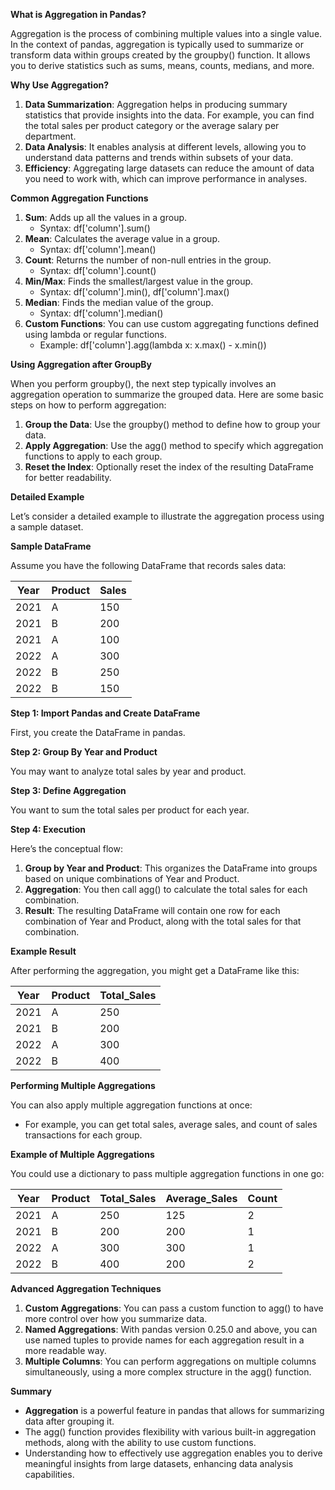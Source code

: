 **What is Aggregation in Pandas?**

Aggregation is the process of combining multiple values into a single value. In the context of pandas, aggregation is typically used to summarize or transform data within groups created by the groupby() function. It allows you to derive statistics such as sums, means, counts, medians, and more.

**Why Use Aggregation?**

1. **Data Summarization**: Aggregation helps in producing summary statistics that provide insights into the data. For example, you can find the total sales per product category or the average salary per department.
2. **Data Analysis**: It enables analysis at different levels, allowing you to understand data patterns and trends within subsets of your data.
3. **Efficiency**: Aggregating large datasets can reduce the amount of data you need to work with, which can improve performance in analyses.

**Common Aggregation Functions**

1. **Sum**: Adds up all the values in a group.
    - Syntax: df\['column'\].sum()
2. **Mean**: Calculates the average value in a group.
    - Syntax: df\['column'\].mean()
3. **Count**: Returns the number of non-null entries in the group.
    - Syntax: df\['column'\].count()
4. **Min/Max**: Finds the smallest/largest value in the group.
    - Syntax: df\['column'\].min(), df\['column'\].max()
5. **Median**: Finds the median value of the group.
    - Syntax: df\['column'\].median()
6. **Custom Functions**: You can use custom aggregating functions defined using lambda or regular functions.
    - Example: df\['column'\].agg(lambda x: x.max() - x.min())

**Using Aggregation after GroupBy**

When you perform groupby(), the next step typically involves an aggregation operation to summarize the grouped data. Here are some basic steps on how to perform aggregation:

1. **Group the Data**: Use the groupby() method to define how to group your data.
2. **Apply Aggregation**: Use the agg() method to specify which aggregation functions to apply to each group.
3. **Reset the Index**: Optionally reset the index of the resulting DataFrame for better readability.

**Detailed Example**

Let’s consider a detailed example to illustrate the aggregation process using a sample dataset.

**Sample DataFrame**

Assume you have the following DataFrame that records sales data:

| **Year** | **Product** | **Sales** |
| --- | --- | --- |
| 2021 | A   | 150 |
| 2021 | B   | 200 |
| 2021 | A   | 100 |
| 2022 | A   | 300 |
| 2022 | B   | 250 |
| 2022 | B   | 150 |

**Step 1: Import Pandas and Create DataFrame**

First, you create the DataFrame in pandas.

**Step 2: Group By Year and Product**

You may want to analyze total sales by year and product.

**Step 3: Define Aggregation**

You want to sum the total sales per product for each year.

**Step 4: Execution**

Here’s the conceptual flow:

1. **Group by Year and Product**: This organizes the DataFrame into groups based on unique combinations of Year and Product.
2. **Aggregation**: You then call agg() to calculate the total sales for each combination.
3. **Result**: The resulting DataFrame will contain one row for each combination of Year and Product, along with the total sales for that combination.

**Example Result**

After performing the aggregation, you might get a DataFrame like this:

| **Year** | **Product** | **Total_Sales** |
| --- | --- | --- |
| 2021 | A   | 250 |
| 2021 | B   | 200 |
| 2022 | A   | 300 |
| 2022 | B   | 400 |

**Performing Multiple Aggregations**

You can also apply multiple aggregation functions at once:

- For example, you can get total sales, average sales, and count of sales transactions for each group.

**Example of Multiple Aggregations**

You could use a dictionary to pass multiple aggregation functions in one go:

| **Year** | **Product** | **Total_Sales** | **Average_Sales** | **Count** |
| --- | --- | --- | --- | --- |
| 2021 | A   | 250 | 125 | 2   |
| 2021 | B   | 200 | 200 | 1   |
| 2022 | A   | 300 | 300 | 1   |
| 2022 | B   | 400 | 200 | 2   |

**Advanced Aggregation Techniques**

1. **Custom Aggregations**: You can pass a custom function to agg() to have more control over how you summarize data.
2. **Named Aggregations**: With pandas version 0.25.0 and above, you can use named tuples to provide names for each aggregation result in a more readable way.
3. **Multiple Columns**: You can perform aggregations on multiple columns simultaneously, using a more complex structure in the agg() function.

**Summary**

- **Aggregation** is a powerful feature in pandas that allows for summarizing data after grouping it.
- The agg() function provides flexibility with various built-in aggregation methods, along with the ability to use custom functions.
- Understanding how to effectively use aggregation enables you to derive meaningful insights from large datasets, enhancing data analysis capabilities.
